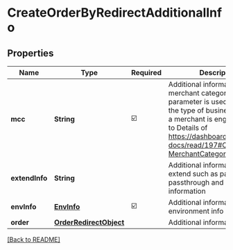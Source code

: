 # CreateOrderByRedirectAdditionalInfo
## Properties

| Name | Type | Required | Description |
| ------------- | ------------- | ------------- | ------------- |
| **mcc** | **String** | ☑️ | Additional information of merchant category code. This parameter is used to identify the type of business in which a merchant is engaged. Refer to Details of https://dashboard.dana.id/api-docs/read/197#OpenAPI-MerchantCategoryCode |
| **extendInfo** | **String** |  | Additional information of extend such as partner passthrough and risk information |
| **envInfo** | [**EnvInfo**](EnvInfo.md) | ☑️ | Additional information of environment info |
| **order** | [**OrderRedirectObject**](OrderRedirectObject.md) |  | Additional information of order |

[[Back to README]](../../../../README.md)
